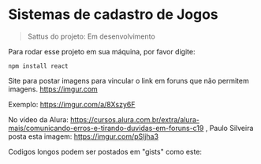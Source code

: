 <h1>Sistemas de cadastro de Jogos</h1>

> Sattus do projeto: Em desenvolvimento

Para rodar esse projeto em sua máquina, por favor digite:

```
npm install react
```

Site para postar imagens para vincular o link em foruns que não permitem imagens. https://imgur.com

Exemplo: https://imgur.com/a/8Xszy6F

No vídeo da Alura: https://cursos.alura.com.br/extra/alura-mais/comunicando-erros-e-tirando-duvidas-em-foruns-c19 ,
Paulo Silveira posta esta imagem: https://imgur.com/pSljha3

Codigos longos podem ser postados em "gists" como este:

<script src="https://gist.github.com/leaogama/70b6eefed09774e6e556dca89e5a41be.js"></script>
